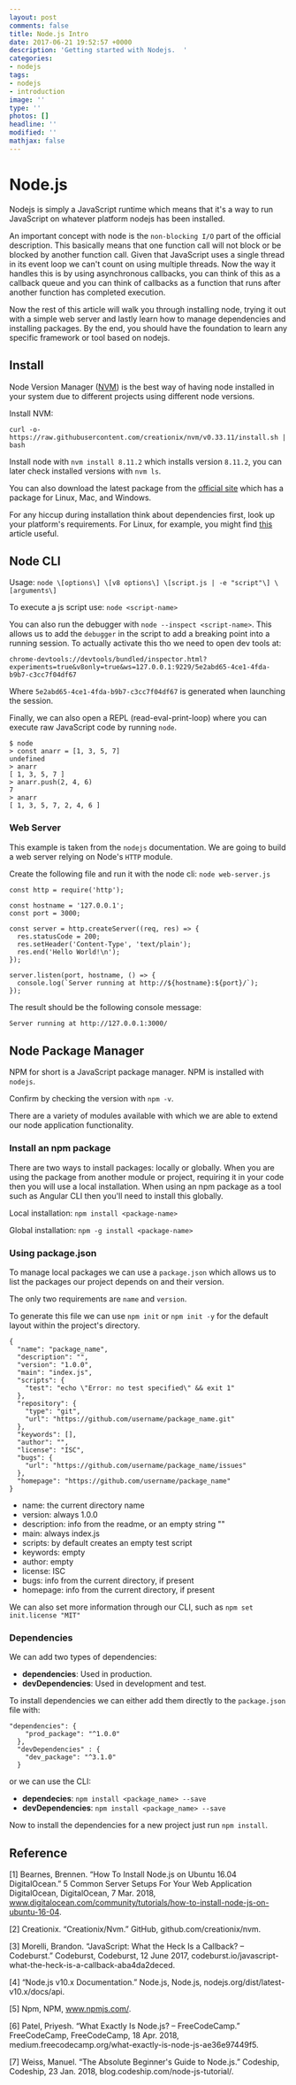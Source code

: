 ```yaml
---
layout: post
comments: false
title: Node.js Intro
date: 2017-06-21 19:52:57 +0000
description: 'Getting started with Nodejs.  '
categories:
- nodejs
tags:
- nodejs
- introduction
image: ''
type: ''
photos: []
headline: ''
modified: ''
mathjax: false
---
```

# Node.js

Nodejs is simply a JavaScript runtime which means that it's a way to run JavaScript on whatever platform nodejs has been installed.  

An important concept with node is the `non-blocking I/O` part of the official description. This basically means that one function call will not block or be blocked by another function call. Given that JavaScript uses a single thread in its event loop we can't count on using multiple threads. Now the way it handles this is by using asynchronous callbacks, you can think of this as a callback queue and you can think of callbacks as a function that runs after another function has completed execution.

Now the rest of this article will walk you through installing node, trying it out with a simple web server and lastly learn how to manage dependencies and installing packages. By the end, you should have the foundation to learn any specific framework or tool based on nodejs. 

## Install

Node Version Manager ([NVM](https://github.com/creationix/nvm)) is the best way of having node installed in your system due to different projects using different node versions. 

Install NVM:

`curl -o- https://raw.githubusercontent.com/creationix/nvm/v0.33.11/install.sh | bash`

Install node with `nvm install 8.11.2` which installs version `8.11.2`, you can later check installed versions with `nvm ls`.

You can also download the latest package from the [official site](https://nodejs.org/en/download/) which has a package for Linux, Mac, and Windows. 

For any hiccup during installation think about dependencies first, look up your platform's requirements. For Linux, for example, you might find [this](https://www.digitalocean.com/community/tutorials/how-to-install-node-js-on-ubuntu-16-04) article useful.


## Node CLI

Usage: `node \[options\] \[v8 options\] \[script.js | -e "script"\] \[arguments\]`

To execute a js script use: `node <script-name>`

You can also run the debugger with `node --inspect <script-name>`. This allows us to add the `debugger` in the script to add a breaking point into a running session. To actually activate this tho we need to open dev tools at:

    chrome-devtools://devtools/bundled/inspector.html?experiments=true&v8only=true&ws=127.0.0.1:9229/5e2abd65-4ce1-4fda-b9b7-c3cc7f04df67

Where `5e2abd65-4ce1-4fda-b9b7-c3cc7f04df67` is generated when launching the session.

Finally, we can also open a  REPL (read-eval-print-loop) where you can execute raw JavaScript code by running `node`.

```node
$ node
> const anarr = [1, 3, 5, 7]
undefined
> anarr
[ 1, 3, 5, 7 ]
> anarr.push(2, 4, 6)
7
> anarr
[ 1, 3, 5, 7, 2, 4, 6 ]
```

### Web Server

This example is taken from the `nodejs` documentation. We are going to build a web server relying on Node's `HTTP` module.

Create the following file and run it with the node cli: `node web-server.js`

```node
const http = require('http');

const hostname = '127.0.0.1';
const port = 3000;

const server = http.createServer((req, res) => {
  res.statusCode = 200;
  res.setHeader('Content-Type', 'text/plain');
  res.end('Hello World!\n');
});

server.listen(port, hostname, () => {
  console.log(`Server running at http://${hostname}:${port}/`);
});
```

The result should be the following console message:

```bash
Server running at http://127.0.0.1:3000/
```

## Node Package Manager

NPM for short is a JavaScript package manager. NPM is installed with `nodejs`.

Confirm by checking the version with `npm -v`.

There are a variety of modules available with which we are able to extend our node application functionality.

### Install an npm package

There are two ways to install packages: locally or globally. When you are using the package from another module or project, requiring it in your code then you will use a local installation. When using an npm package as a tool such as Angular CLI then you'll need to install this globally.

Local installation: `npm install <package-name>`

Global installation: `npm -g install <package-name>`

### Using package.json

To manage local packages we can use a `package.json` which allows us to list the packages our project depends on and their version.

The only two requirements are `name` and `version`.

To generate this file we can use `npm init` or `npm init -y` for the default layout within the project's directory.

```node
{
  "name": "package_name",
  "description": "",
  "version": "1.0.0",
  "main": "index.js",
  "scripts": {
    "test": "echo \"Error: no test specified\" && exit 1"
  },
  "repository": {
    "type": "git",
    "url": "https://github.com/username/package_name.git"
  },
  "keywords": [],
  "author": "",
  "license": "ISC",
  "bugs": {
    "url": "https://github.com/username/package_name/issues"
  },
  "homepage": "https://github.com/username/package_name"
}
```

* name: the current directory name
* version: always 1.0.0
* description: info from the readme, or an empty string ""
* main: always index.js
* scripts: by default creates an empty test script
* keywords: empty
* author: empty
* license: ISC
* bugs: info from the current directory, if present
* homepage: info from the current directory, if present

We can also set more information through our CLI, such as `npm set init.license "MIT"`

### Dependencies

We can add two types of dependencies:

* **dependencies**: Used in production.
* **devDependencies**: Used in development and test.

To install dependencies we can either add them directly to the `package.json` file with:

```node
"dependencies": {
    "prod_package": "^1.0.0"
  },
  "devDependencies" : {
    "dev_package": "^3.1.0"
  }
```

or we can use the CLI:

* **dependecies**: `npm install <package_name> --save`
* **devDependencies**: `npm install <package_name> --save`

Now to install the dependencies for a new project just run `npm install`.

## Reference

[1] Bearnes, Brennen. “How To Install Node.js on Ubuntu 16.04 DigitalOcean.” 5 Common Server Setups For Your Web Application DigitalOcean, DigitalOcean, 7 Mar. 2018, www.digitalocean.com/community/tutorials/how-to-install-node-js-on-ubuntu-16-04.

[2] Creationix. “Creationix/Nvm.” GitHub, github.com/creationix/nvm.

[3] Morelli, Brandon. “JavaScript: What the Heck Is a Callback? – Codeburst.” Codeburst, Codeburst, 12 June 2017, codeburst.io/javascript-what-the-heck-is-a-callback-aba4da2deced.

[4] “Node.js v10.x Documentation.” Node.js, Node.js, nodejs.org/dist/latest-v10.x/docs/api.

[5] Npm, NPM, www.npmjs.com/.

[6] Patel, Priyesh. “What Exactly Is Node.js? – FreeCodeCamp.” FreeCodeCamp, FreeCodeCamp, 18 Apr. 2018, medium.freecodecamp.org/what-exactly-is-node-js-ae36e97449f5.

[7] Weiss, Manuel. “The Absolute Beginner's Guide to Node.js.” Codeship, Codeship, 23 Jan. 2018, blog.codeship.com/node-js-tutorial/.